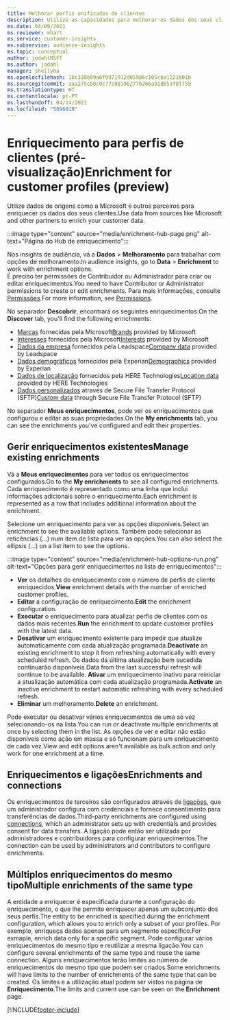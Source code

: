 ```yaml
---
title: Melhorar perfis unificados de clientes
description: Utilize as capacidades para melhorar os dados dos seus clientes.
ms.date: 04/09/2021
ms.reviewer: mhart
ms.service: customer-insights
ms.subservice: audience-insights
ms.topic: conceptual
author: jodahlMSFT
ms.author: jodahl
manager: shellyha
ms.openlocfilehash: 10c338b89a6f9971912d05986c105cba1221b01b
ms.sourcegitcommit: aaa275c60c0c77c88196277b266a91d653f8f759
ms.translationtype: HT
ms.contentlocale: pt-PT
ms.lasthandoff: 04/14/2021
ms.locfileid: "5896019"
---
```

# <a name="enrichment-for-customer-profiles-preview"></a><span data-ttu-id="8ebba-103">Enriquecimento para perfis de clientes (pré-visualização)</span><span class="sxs-lookup"><span data-stu-id="8ebba-103">Enrichment for customer profiles (preview)</span></span>

<span data-ttu-id="8ebba-104">Utilize dados de origens como a Microsoft e outros parceiros para enriquecer os dados dos seus clientes.</span><span class="sxs-lookup"><span data-stu-id="8ebba-104">Use data from sources like Microsoft and other partners to enrich your customer data.</span></span>

:::image type="content" source="media/enrichment-hub-page.png" alt-text="Página do Hub de enriquecimento":::

<span data-ttu-id="8ebba-106">Nos insights de audiência, vá a **Dados** > **Melhoramento** para trabalhar com opções de melhoramento.</span><span class="sxs-lookup"><span data-stu-id="8ebba-106">In audience insights, go to **Data** > **Enrichment** to work with enrichment options.</span></span>    
<span data-ttu-id="8ebba-107">É preciso ter permissões de Contribuidor ou Administrador para criar ou editar enriquecimentos.</span><span class="sxs-lookup"><span data-stu-id="8ebba-107">You need to have Contributor or Administrator permissions to create or edit enrichments.</span></span> <span data-ttu-id="8ebba-108">Para mais informações, consulte [Permissões](permissions.md).</span><span class="sxs-lookup"><span data-stu-id="8ebba-108">For more information, see [Permissions](permissions.md).</span></span>

<span data-ttu-id="8ebba-109">No separador **Descobrir**, encontrará os seguintes enriquecimentos:</span><span class="sxs-lookup"><span data-stu-id="8ebba-109">On the **Discover** tab, you'll find the following enrichments:</span></span>

- <span data-ttu-id="8ebba-110">[Marcas](enrichment-microsoft.md) fornecidas pela Microsoft</span><span class="sxs-lookup"><span data-stu-id="8ebba-110">[Brands](enrichment-microsoft.md) provided by Microsoft</span></span>
- <span data-ttu-id="8ebba-111">[Interesses](enrichment-microsoft.md) fornecidos pela Microsoft</span><span class="sxs-lookup"><span data-stu-id="8ebba-111">[Interests](enrichment-microsoft.md) provided by Microsoft</span></span>
- <span data-ttu-id="8ebba-112">[Dados da empresa](enrichment-leadspace.md) fornecidos pela Leadspace</span><span class="sxs-lookup"><span data-stu-id="8ebba-112">[Company data](enrichment-leadspace.md) provided by Leadspace</span></span>
- <span data-ttu-id="8ebba-113">[Dados demográficos](enrichment-experian.md) fornecidos pela Experian</span><span class="sxs-lookup"><span data-stu-id="8ebba-113">[Demographics](enrichment-experian.md) provided by Experian</span></span>
- <span data-ttu-id="8ebba-114">[Dados de localização](enrichment-here.md) fornecidos pela HERE Technologies</span><span class="sxs-lookup"><span data-stu-id="8ebba-114">[Location data](enrichment-here.md) provided by HERE Technologies</span></span>
- <span data-ttu-id="8ebba-115">[Dados personalizados](enrichment-SFTP-custom-import.md) através de Secure File Transfer Protocol (SFTP)</span><span class="sxs-lookup"><span data-stu-id="8ebba-115">[Custom data](enrichment-SFTP-custom-import.md) through Secure File Transfer Protocol (SFTP)</span></span>

<span data-ttu-id="8ebba-116">No separador **Meus enriquecimentos**, pode ver os enriquecimentos que configurou e editar as suas propriedades.</span><span class="sxs-lookup"><span data-stu-id="8ebba-116">On the **My enrichments** tab, you can see the enrichments you've configured and edit their properties.</span></span>

## <a name="manage-existing-enrichments"></a><span data-ttu-id="8ebba-117">Gerir enriquecimentos existentes</span><span class="sxs-lookup"><span data-stu-id="8ebba-117">Manage existing enrichments</span></span>

<span data-ttu-id="8ebba-118">Vá a **Meus enriquecimentos** para ver todos os enriquecimentos configurados.</span><span class="sxs-lookup"><span data-stu-id="8ebba-118">Go to the **My enrichments** to see all configured enrichments.</span></span> <span data-ttu-id="8ebba-119">Cada enriquecimento é representado como uma linha que inclui informações adicionais sobre o enriquecimento.</span><span class="sxs-lookup"><span data-stu-id="8ebba-119">Each enrichment is represented as a row that includes additional information about the enrichment.</span></span>

<span data-ttu-id="8ebba-120">Selecione um enriquecimento para ver as opções disponíveis.</span><span class="sxs-lookup"><span data-stu-id="8ebba-120">Select an enrichment to see the available options.</span></span> <span data-ttu-id="8ebba-121">Também pode selecionar as reticências (...) num item de lista para ver as opções.</span><span class="sxs-lookup"><span data-stu-id="8ebba-121">You can also select the ellipsis (...) on a list item to see the options.</span></span>

:::image type="content" source="media/enrichment-hub-options-run.png" alt-text="Opções para gerir enriquecimentos na lista de enriquecimentos":::

- <span data-ttu-id="8ebba-123">**Ver** os detalhes do enriquecimento com o número de perfis de cliente enriquecidos.</span><span class="sxs-lookup"><span data-stu-id="8ebba-123">**View** enrichment details with the number of enriched customer profiles.</span></span>
- <span data-ttu-id="8ebba-124">**Editar** a configuração de enriquecimento.</span><span class="sxs-lookup"><span data-stu-id="8ebba-124">**Edit** the enrichment configuration.</span></span>
- <span data-ttu-id="8ebba-125">**Executar** o enriquecimento para atualizar perfis de clientes com os dados mais recentes.</span><span class="sxs-lookup"><span data-stu-id="8ebba-125">**Run** the enrichment to update customer profiles with the latest data.</span></span>
- <span data-ttu-id="8ebba-126">**Desativar** um enriquecimento existente para impedir que atualize automaticamente com cada atualização programada.</span><span class="sxs-lookup"><span data-stu-id="8ebba-126">**Deactivate** an existing enrichment to stop it from refreshing automatically with every scheduled refresh.</span></span> <span data-ttu-id="8ebba-127">Os dados da última atualização bem sucedida continuarão disponíveis.</span><span class="sxs-lookup"><span data-stu-id="8ebba-127">Data from the last successful refresh will continue to be available.</span></span> <span data-ttu-id="8ebba-128">**Ativar** um enriquecimento inativo para reiniciar a atualização automática com cada atualização programada.</span><span class="sxs-lookup"><span data-stu-id="8ebba-128">**Activate** an inactive enrichment to restart automatic refreshing with every scheduled refresh.</span></span>
- <span data-ttu-id="8ebba-129">**Eliminar** um melhoramento.</span><span class="sxs-lookup"><span data-stu-id="8ebba-129">**Delete** an enrichment.</span></span>

<span data-ttu-id="8ebba-130">Pode executar ou desativar vários enriquecimentos de uma só vez selecionando-os na lista.</span><span class="sxs-lookup"><span data-stu-id="8ebba-130">You can run or deactivate multiple enrichments at once by selecting them in the list.</span></span> <span data-ttu-id="8ebba-131">As opções de ver e editar não estão disponíveis como ação em massa e só funcionam para um enriquecimento de cada vez.</span><span class="sxs-lookup"><span data-stu-id="8ebba-131">View and edit options aren't available as bulk action and only work for one enrichment at a time.</span></span>

## <a name="enrichments-and-connections"></a><span data-ttu-id="8ebba-132">Enriquecimentos e ligações</span><span class="sxs-lookup"><span data-stu-id="8ebba-132">Enrichments and connections</span></span>

<span data-ttu-id="8ebba-133">Os enriquecimentos de terceiros são configurados através de [ligações](connections.md), que um administrador configura com credenciais e fornece consentimento para transferências de dados.</span><span class="sxs-lookup"><span data-stu-id="8ebba-133">Third-party enrichments are configured using [connections](connections.md), which an administrator sets up with credentials and provides consent for data transfers.</span></span> <span data-ttu-id="8ebba-134">A ligação pode então ser utilizada por administradores e contribuidores para configurar enriquecimentos.</span><span class="sxs-lookup"><span data-stu-id="8ebba-134">The connection can be used by administrators and contributors to configure enrichments.</span></span>  

## <a name="multiple-enrichments-of-the-same-type"></a><span data-ttu-id="8ebba-135">Múltiplos enriquecimentos do mesmo tipo</span><span class="sxs-lookup"><span data-stu-id="8ebba-135">Multiple enrichments of the same type</span></span>

<span data-ttu-id="8ebba-136">A entidade a enriquecer é especificada durante a configuração do enriquecimento, o que lhe permite enriquecer apenas um subconjunto dos seus perfis.</span><span class="sxs-lookup"><span data-stu-id="8ebba-136">The entity to be enriched is specified during the enrichment configuration, which allows you to enrich only a subset of your profiles.</span></span> <span data-ttu-id="8ebba-137">Por exemplo, enriqueça dados apenas para um segmento específico.</span><span class="sxs-lookup"><span data-stu-id="8ebba-137">For exmaple, enrich data only for a specific segment.</span></span> <span data-ttu-id="8ebba-138">Pode configurar vários enriquecimentos do mesmo tipo e reutilizar a mesma ligação.</span><span class="sxs-lookup"><span data-stu-id="8ebba-138">You can configure several enrichments of the same type and reuse the same connection.</span></span> <span data-ttu-id="8ebba-139">Alguns enriquecimentos terão limites ao número de enriquecimentos do mesmo tipo que podem ser criados.</span><span class="sxs-lookup"><span data-stu-id="8ebba-139">Some enrichments will have limits to the number of enrichments of the same type that can be created.</span></span> <span data-ttu-id="8ebba-140">Os limites e a utilização atual podem ser vistos na página de **Enriquecimento**.</span><span class="sxs-lookup"><span data-stu-id="8ebba-140">The limits and current use can be seen on the **Enrichment** page.</span></span>

[!INCLUDE[footer-include](../includes/footer-banner.md)]
